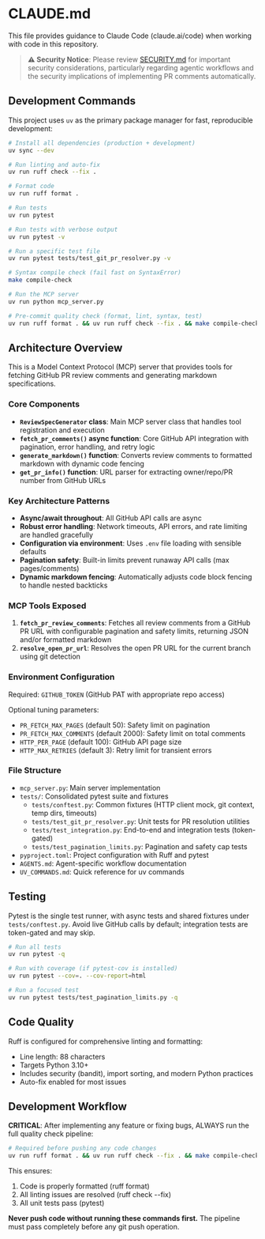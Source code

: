 # CLAUDE.md

This file provides guidance to Claude Code (claude.ai/code) when working with code in this repository.

> **⚠️ Security Notice**: Please review [SECURITY.md](SECURITY.md) for important security considerations, particularly regarding agentic workflows and the security implications of implementing PR comments automatically.

## Development Commands

This project uses `uv` as the primary package manager for fast, reproducible development:

```bash
# Install all dependencies (production + development)
uv sync --dev

# Run linting and auto-fix
uv run ruff check --fix .

# Format code
uv run ruff format .

# Run tests
uv run pytest

# Run tests with verbose output
uv run pytest -v

# Run a specific test file
uv run pytest tests/test_git_pr_resolver.py -v

# Syntax compile check (fail fast on SyntaxError)
make compile-check

# Run the MCP server
uv run python mcp_server.py

# Pre-commit quality check (format, lint, syntax, test)
uv run ruff format . && uv run ruff check --fix . && make compile-check && uv run pytest
```

## Architecture Overview

This is a Model Context Protocol (MCP) server that provides tools for fetching GitHub PR review comments and generating markdown specifications.

### Core Components

- **`ReviewSpecGenerator` class**: Main MCP server class that handles tool registration and execution
- **`fetch_pr_comments()` async function**: Core GitHub API integration with pagination, error handling, and retry logic
- **`generate_markdown()` function**: Converts review comments to formatted markdown with dynamic code fencing
- **`get_pr_info()` function**: URL parser for extracting owner/repo/PR number from GitHub URLs

### Key Architecture Patterns

- **Async/await throughout**: All GitHub API calls are async
- **Robust error handling**: Network timeouts, API errors, and rate limiting are handled gracefully
- **Configuration via environment**: Uses `.env` file loading with sensible defaults
- **Pagination safety**: Built-in limits prevent runaway API calls (max pages/comments)
- **Dynamic markdown fencing**: Automatically adjusts code block fencing to handle nested backticks

### MCP Tools Exposed

1. **`fetch_pr_review_comments`**: Fetches all review comments from a GitHub PR URL with configurable pagination and safety limits, returning JSON and/or formatted markdown
2. **`resolve_open_pr_url`**: Resolves the open PR URL for the current branch using git detection

### Environment Configuration

Required: `GITHUB_TOKEN` (GitHub PAT with appropriate repo access)

Optional tuning parameters:
- `PR_FETCH_MAX_PAGES` (default 50): Safety limit on pagination
- `PR_FETCH_MAX_COMMENTS` (default 2000): Safety limit on total comments
- `HTTP_PER_PAGE` (default 100): GitHub API page size
- `HTTP_MAX_RETRIES` (default 3): Retry limit for transient errors

### File Structure

- `mcp_server.py`: Main server implementation
- `tests/`: Consolidated pytest suite and fixtures
  - `tests/conftest.py`: Common fixtures (HTTP client mock, git context, temp dirs, timeouts)
  - `tests/test_git_pr_resolver.py`: Unit tests for PR resolution utilities
  - `tests/test_integration.py`: End-to-end and integration tests (token-gated)
  - `tests/test_pagination_limits.py`: Pagination and safety cap tests
- `pyproject.toml`: Project configuration with Ruff and pytest
- `AGENTS.md`: Agent-specific workflow documentation
- `UV_COMMANDS.md`: Quick reference for uv commands

## Testing

Pytest is the single test runner, with async tests and shared fixtures under `tests/conftest.py`. Avoid live GitHub calls by default; integration tests are token-gated and may skip.

```bash
# Run all tests
uv run pytest -q

# Run with coverage (if pytest-cov is installed)
uv run pytest --cov=. --cov-report=html

# Run a focused test
uv run pytest tests/test_pagination_limits.py -q
```

## Code Quality

Ruff is configured for comprehensive linting and formatting:
- Line length: 88 characters
- Targets Python 3.10+
- Includes security (bandit), import sorting, and modern Python practices
- Auto-fix enabled for most issues

## Development Workflow

**CRITICAL**: After implementing any feature or fixing bugs, ALWAYS run the full quality check pipeline:

```bash
# Required before pushing any code changes
uv run ruff format . && uv run ruff check --fix . && make compile-check && uv run pytest
```

This ensures:
1. Code is properly formatted (ruff format)
2. All linting issues are resolved (ruff check --fix)
3. All unit tests pass (pytest)

**Never push code without running these commands first.** The pipeline must pass completely before any git push operation.

